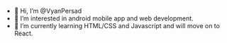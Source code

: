 - 👋 Hi, I’m @VyanPersad
- 👀 I’m interested in android mobile app and web development.
- 🌱 I’m currently learning HTML/CSS and Javascript and will move on to React.


<!---
VyanPersad/VyanPersad is a ✨ special ✨ repository because its `README.md` (this file) appears on your GitHub profile.
You can click the Preview link to take a look at your changes.
--->

